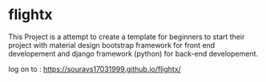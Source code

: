 # flightx
This Project is a attempt to create a template for beginners to start their project with material design bootstrap framework for front end developement and django framework (python) for back-end developement.

log on to : https://souravs17031999.github.io/flightx/

